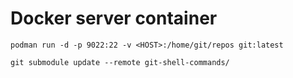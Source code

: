 # Docker server container

`podman run -d -p 9022:22 -v <HOST>:/home/git/repos git:latest`

`git submodule update --remote git-shell-commands/`
